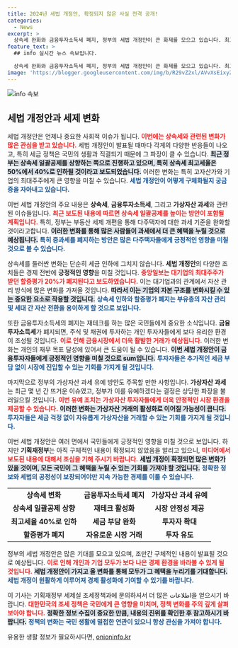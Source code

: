 ```yaml
---
title: 2024년 세법 개정안, 확정되지 않은 사실 전격 공개!
categories:
  - News
excerpt: >
  상속세 완화와 금융투자소득세 폐지, 정부의 세법 개정안이 큰 화제를 모으고 있습니다. 최고세율 인하와 대기업 최대주주 형평성 개선 방안까지, 2024년 세법 개편이 어떤 변화를 가져올지 주목하세요!
feature_text: >
  ## info 실시간 뉴스 속보입니다.

  상속세 완화와 금융투자소득세 폐지, 정부의 세법 개정안이 큰 화제를 모으고 있습니다. 최고세율 인하와 대기업 최대주주 형평성 개선 방안까지, 2024년 세법 개편이 어떤 변화를 가져올지 주목하세요!
image: 'https://blogger.googleusercontent.com/img/b/R29vZ2xl/AVvXsEixyZcFfHzMRdzZMjFBmAUKJYCLCGyLL1o632UiGVXcaFdKo_bkvkuCioo0uUKlGfBVcT3P84aROyZIXSBEx3Aw5nCQ3pTgDom1WDC4m8eifvWiAmWEEVb4x6G_l8C0QH225ldMjyaFvpxGEBGNO37VmDTDMHGhJPq73UglMfDca1-0aw/s1600/blogspot.png'
---
```


<p><img src="https://blogger.googleusercontent.com/img/b/R29vZ2xl/AVvXsEixyZcFfHzMRdzZMjFBmAUKJYCLCGyLL1o632UiGVXcaFdKo_bkvkuCioo0uUKlGfBVcT3P84aROyZIXSBEx3Aw5nCQ3pTgDom1WDC4m8eifvWiAmWEEVb4x6G_l8C0QH225ldMjyaFvpxGEBGNO37VmDTDMHGhJPq73UglMfDca1-0aw/s1600/blogspot.png" alt="info 속보" /></p>

<h2 data-ke-size="size26">세법 개정안과 세제 변화</h2>

<p data-ke-size="size16"></p>

<p>세법 개정안은 언제나 중요한 사회적 이슈가 됩니다. <b><span style="color: #ee2323;">이번에는 상속세와 관련된 변화가 많은 관심을 받고 있습니다.</span></b> 세법 개정안이 발표될 때마다 각계의 다양한 반응들이 나오고, 특히 세금 정책은 국민의 생활과 직결되기 때문에 그 파장이 클 수 있습니다. <b><span style="background-color: #21538527;">최근 정부는 상속세 일괄공제를 상향하는 쪽으로 진행하고 있으며, 특히 상속세 최고세율은 50%에서 40%로 인하될 것이라고 보도되었습니다.</span></b> 이러한 변화는 특히 고자산가와 기업의 최대주주에게 큰 영향을 미칠 수 있습니다. <b><span style="color: #1a5490;">세법 개정안이 어떻게 구체화될지 궁금증을 자아내고 있습니다.</span></b></p>

<p data-ke-size="size16"></p>

<p>이번 세법 개정안의 주요 내용은 <b>상속세</b>, <b>금융투자소득세</b>, 그리고 <b>가상자산 과세</b>와 관련된 이슈들입니다. <b><span style="color: #ee2323;">최근 보도된 내용에 따르면 상속세 일괄공제를 높이는 방안이 포함될 계획입니다.</span></b> 특히, 정부는 부동산 세제 개편을 통해 다주택자에 대한 과세 기준을 완화할 것이라고합니다. <b><span style="background-color: #21538527;">이러한 변화를 통해 많은 사람들이 과세에서 더 큰 혜택을 누릴 것으로 예상됩니다.</span></b> <b><span style="color: #1a5490;">특히 중과세를 폐지하는 방안은 많은 다주택자들에게 긍정적인 영향을 미칠 것으로 볼 수 있습니다.</span></b></p>

<p data-ke-size="size16"></p>

<p>상속세를 둘러싼 변화는 단순히 세금 인하에 그치지 않습니다. <b>세법 개정안</b>의 다양한 조치들은 경제 전반에 <b>긍정적인 영향</b>을 미칠 것입니다. <b><span style="color: #ee2323;">중앙일보는 대기업의 최대주주가 받던 할증평가 20%가 폐지된다고 보도하였습니다.</span></b> 이는 대기업과의 관계에서 자산 관리 방식에 많은 변화를 가져올 것입니다. <b><span style="background-color: #21538527;">따라서 이는 기업의 자본 구조를 변화시킬 수 있는 중요한 요소로 작용할 것입니다.</span></b> <b><span style="color: #1a5490;">상속세 인하와 할증평가 폐지는 부유층의 자산 관리 및 세대 간 자산 전환을 용이하게 할 것으로 보입니다.</span></b></p>

<p data-ke-size="size16"></p>

<p>또한 금융투자소득세의 폐지는 재테크를 하는 많은 국민들에게 중요한 소식입니다. <b>금융투자소득세</b>가 폐지되면, 주식 및 채권에 투자하는 개인 투자자들에게 보다 유리한 환경이 조성될 것입니다. <b><span style="color: #ee2323;">이로 인해 금융시장에서 더욱 활발한 거래가 예상됩니다.</span></b> 이러한 변화는 개인의 재무 목표 달성에 있어서 큰 도움이 될 수 있습니다. <b><span style="background-color: #21538527;">이번 세법 개정안이 금융투자자들에게 긍정적인 영향을 미칠 것으로 sum입니다.</span></b> <b><span style="color: #1a5490;">투자자들은 추가적인 세금 부담 없이 시장에 진입할 수 있는 기회를 가지게 될 것입니다.</span></b></p>

<p data-ke-size="size16"></p>

<p>마지막으로 정부의 가상자산 과세 유예 방안도 주목할 만한 사항입니다. <b>가상자산 과세</b>는 최근 몇 년 간 뜨거운 이슈였고, 정부가 이를 유예하겠다는 결정은 상당한 파장을 불러일으킬 것입니다. <b><span style="color: #ee2323;">이번 유예 조치는 가상자산 투자자들에게 더욱 안정적인 시장 환경을 제공할 수 있습니다.</span></b> <b><span style="background-color: #21538527;">이러한 변화는 가상자산 거래의 활성화로 이어질 가능성이 큽니다.</span></b> <b><span style="color: #1a5490;">투자자들은 세금 걱정 없이 자유롭게 가상자산을 거래할 수 있는 기회를 가지게 될 것입니다.</span></b></p>

<p data-ke-size="size16"></p>

<p>이번 세법 개정안은 여러 면에서 국민들에게 긍정적인 영향을 미칠 것으로 보입니다. 하지만 <b>기획재정부</b>는 아직 구체적인 내용이 확정되지 않았음을 알리고 있으니, <b><span style="color: #ee2323;">미디어에서 보도된 내용에 대해서 조심을 기해 주시기 바랍니다.</span></b> <b><span style="background-color: #21538527;">세법 개정이 확정되면 많은 변화가 있을 것이며, 모든 국민이 그 혜택을 누릴 수 있는 기회를 가져야 할 것입니다.</span></b> <b><span style="color: #1a5490;">정확한 정보와 세법의 공정성이 보장되어야만 지속 가능한 경제를 이룰 수 있습니다.</span></b></p>

<p data-ke-size="size16"></p> 

<table style="width: 100%; border-collapse: collapse;">
<tr>
<td style="text-align: center; height: 17px;"><b>상속세 변화</b></td>
<td style="text-align: center; height: 17px;"><b>금융투자소득세 폐지</b></td>
<td style="text-align: center; height: 17px;"><b>가상자산 과세 유예</b></td>
</tr>
<tr>
<td style="text-align: center; height: 17px;"><b>상속세 일괄공제 상향</b></td>
<td style="text-align: center; height: 17px;"><b>재테크 활성화</b></td>
<td style="text-align: center; height: 17px;"><b>시장 안정성 제공</b></td>
</tr>
<tr>
<td style="text-align: center; height: 17px;"><b>최고세율 40%로 인하</b></td>
<td style="text-align: center; height: 17px;"><b>세금 부담 완화</b></td>
<td style="text-align: center; height: 17px;"><b>투자자 확대</b></td>
</tr>
<tr>
<td style="text-align: center; height: 17px;"><b>할증평가 폐지</b></td>
<td style="text-align: center; height: 17px;"><b>자유로운 시장 거래</b></td>
<td style="text-align: center; height: 17px;"><b>투자 유도</b></td>
</tr>
</table>

<p data-ke-size="size16"></p>

<p>정부의 세법 개정안은 많은 기대를 모으고 있으며, 조만간 구체적인 내용이 발표될 것으로 예상됩니다. <b><span style="color: #ee2323;">이로 인해 개인과 기업 모두가 보다 나은 경제 환경을 바라볼 수 있게 될 것입니다.</span></b> <b><span style="background-color: #21538527;">세법 개정안이 가지고 올 변화를 통해 모두가 그 혜택을 누리기를 기대합니다.</span></b> <b><span style="color: #1a5490;">세법 개정이 원활하게 이루어져 경제 활성화에 기여할 수 있기를 바랍니다.</span></b> </p>

<p data-ke-size="size16"></p>

<p>이 기사는 기획재정부 세제실 조세정책과에 문의하셔서 더 많은 اطلاعات을 얻으시기 바랍니다. <b><span style="color: #ee2323;">대한민국의 조세 정책은 국민에게 큰 영향을 미치며, 정책 변화를 주의 깊게 살펴보아야 합니다.</span></b> <b><span style="background-color: #21538527;">정확한 정보 수집이 중요한 만큼, 내용의 진위를 확인한 후 참고하시기 바랍니다.</span></b> <b><span style="color: #1a5490;">정책의 변화는 국민 생활에 밀접한 연관이 있으니 항상 관심을 가져야 합니다.</span></b> </p>

<p data-ke-size="size16"></p>
유용한 생활 정보가 필요하시다면, <a href="https://onioninfo.kr" rel="dofollow">onioninfo.kr</a>


